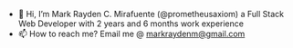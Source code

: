 - 👋 Hi, I’m Mark Rayden C. Mirafuente (@prometheusaxiom) a Full Stack Web Developer with 2 years and 6 months work experience
- 📫 How to reach me? Email me @ markraydenm@gmail.com

<!---
prometheusaxiom/prometheusaxiom is a ✨ special ✨ repository because its `README.md` (this file) appears on your GitHub profile.
You can click the Preview link to take a look at your changes.
--->

